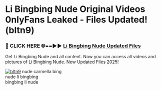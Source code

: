 # Li Bingbing Nude Original Videos 0nlyFans Leaked - Files Updated! (bltn9)

<h3>🔴 CLICK HERE 🌐==►► <a href="https://tinyurl.com/52m3yx9h" rel="nofollow">Li Bingbing Nude Updated Files</a></h3>

Get Li Bingbing Nude and all content. Now you can access all videos and pictures of Li Bingbing Nude. New Updated Files 2025!

[![bltn9](https://i.imgur.com/TnHtlc8.gif)](https://tinyurl.com/52m3yx9h)
nude carmella bing<br>
nude li bingbing<br>
bingbing li nude